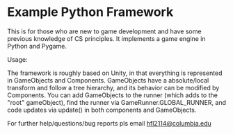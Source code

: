 # Example Python Framework

This is for those who are new to game development and have some previous knowledge of CS principles. It implements a game engine in Python and Pygame.

Usage:

The framework is roughly based on Unity, in that everything is represented in GameObjects and Components. GameObjects have a absolute/local transform and follow a tree hierarchy, and its behavior can be modified by Components.
You can add GameObjects to the runner (which adds to the "root" gameObject), find the runner via GameRunner.GLOBAL_RUNNER, and code updates via update() in both components and GameObjects.

For further help/questions/bug reports pls email [hfl2114@columbia.edu](mailto:hfl2114@columbia.edu)
